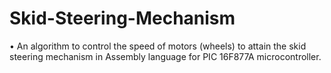 # Skid-Steering-Mechanism
•	An algorithm to control the speed of motors (wheels) to attain the skid steering mechanism in Assembly language for PIC 16F877A microcontroller.
